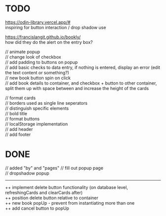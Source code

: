 # TODO

https://odin-library.vercel.app/#  
inspiring for button interaction / drop shadow use  

https://francislangit.github.io/bookly/  
how did they do the alert on the entry box?  

// animate popup  
// change look of checkbox  
// add padding to buttons on popup  
// add basic checks to data entry, if nothing is entered, display an error (edit the text content or something?)  
// new book button spin on click  
// add book details to container, and checkbox + button to other container, split them up with space between and increase the height of the cards  

// format cards  
    // borders used as single line seperators    
    // distinguish specific elements    
        // bold title    
// format buttons    
// localStorage implementation    
// add header  
// add footer  


# DONE

// added "by" and "pages" 
// fill out popup page  
// dropshadow popup  







---

++ implement delete button functionality (on database level, refreshingCards and clearCards after)  
++ position delete button relative to container  
++ new book popUp - prevent from instantiating more than one    
++ add cancel button to popUp    

